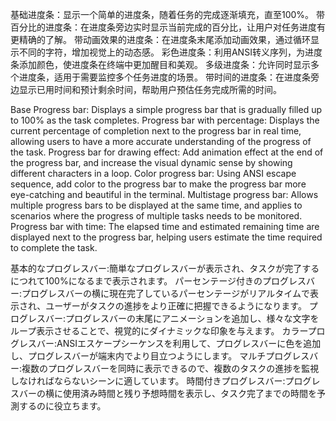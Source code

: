 基础进度条：显示一个简单的进度条，随着任务的完成逐渐填充，直至100%。
带百分比的进度条：在进度条旁边实时显示当前完成的百分比，让用户对任务进度有更精确的了解。
带动画效果的进度条：在进度条末尾添加动画效果，通过循环显示不同的字符，增加视觉上的动态感。
彩色进度条：利用ANSI转义序列，为进度条添加颜色，使进度条在终端中更加醒目和美观。
多级进度条：允许同时显示多个进度条，适用于需要监控多个任务进度的场景。
带时间的进度条：在进度条旁边显示已用时间和预计剩余时间，帮助用户预估任务完成所需的时间。

Base Progress bar: Displays a simple progress bar that is gradually filled up to 100% as the task completes.
Progress bar with percentage: Displays the current percentage of completion next to the progress bar in real time, allowing users to have a more accurate understanding of the progress of the task.
Progress bar for drawing effect: Add animation effect at the end of the progress bar, and increase the visual dynamic sense by showing different characters in a loop.
Color progress bar: Using ANSI escape sequence, add color to the progress bar to make the progress bar more eye-catching and beautiful in the terminal.
Multistage progress bar: Allows multiple progress bars to be displayed at the same time, and applies to scenarios where the progress of multiple tasks needs to be monitored.
Progress bar with time: The elapsed time and estimated remaining time are displayed next to the progress bar, helping users estimate the time required to complete the task.

基本的なプログレスバー:簡単なプログレスバーが表示され、タスクが完了するにつれて100%になるまで表示されます。
パーセンテージ付きのプログレスバー:プログレスバーの横に現在完了しているパーセンテージがリアルタイムで表示され、ユーザーがタスクの進捗をより正確に把握できるようになります。
プログレスバー:プログレスバーの末尾にアニメーションを追加し、様々な文字をループ表示させることで、視覚的にダイナミックな印象を与えます。
カラープログレスバー:ANSIエスケープシーケンスを利用して、プログレスバーに色を追加し、プログレスバーが端末内でより目立つようにします。
マルチプログレスバー:複数のプログレスバーを同時に表示できるので、複数のタスクの進捗を監視しなければならないシーンに適しています。
時間付きプログレスバー:プログレスバーの横に使用済み時間と残り予想時間を表示し、タスク完了までの時間を予測するのに役立ちます。
